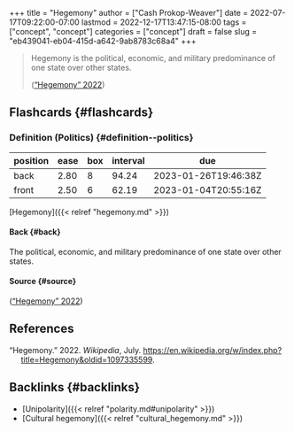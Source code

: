 +++
title = "Hegemony"
author = ["Cash Prokop-Weaver"]
date = 2022-07-17T09:22:00-07:00
lastmod = 2022-12-17T13:47:15-08:00
tags = ["concept", "concept"]
categories = ["concept"]
draft = false
slug = "eb439041-eb04-415d-a642-9ab8783c68a4"
+++

> Hegemony is the political, economic, and military predominance of one state over other states.
>
> (<a href="#citeproc_bib_item_1">“Hegemony” 2022</a>)


## Flashcards {#flashcards}


### Definition (Politics) {#definition--politics}

| position | ease | box | interval | due                  |
|----------|------|-----|----------|----------------------|
| back     | 2.80 | 8   | 94.24    | 2023-01-26T19:46:38Z |
| front    | 2.50 | 6   | 62.19    | 2023-01-04T20:55:16Z |

[Hegemony]({{< relref "hegemony.md" >}})


#### Back {#back}

The political, economic, and military predominance of one state over other states.


#### Source {#source}

(<a href="#citeproc_bib_item_1">“Hegemony” 2022</a>)

## References

<style>.csl-entry{text-indent: -1.5em; margin-left: 1.5em;}</style><div class="csl-bib-body">
  <div class="csl-entry"><a id="citeproc_bib_item_1"></a>“Hegemony.” 2022. <i>Wikipedia</i>, July. <a href="https://en.wikipedia.org/w/index.php?title=Hegemony&oldid=1097335599">https://en.wikipedia.org/w/index.php?title=Hegemony&#38;oldid=1097335599</a>.</div>
</div>


## Backlinks {#backlinks}

-   [Unipolarity]({{< relref "polarity.md#unipolarity" >}})
-   [Cultural hegemony]({{< relref "cultural_hegemony.md" >}})
